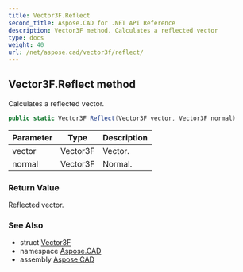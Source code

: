 ```yaml
---
title: Vector3F.Reflect
second_title: Aspose.CAD for .NET API Reference
description: Vector3F method. Calculates a reflected vector
type: docs
weight: 40
url: /net/aspose.cad/vector3f/reflect/
---
```

## Vector3F.Reflect method

Calculates a reflected vector.

```csharp
public static Vector3F Reflect(Vector3F vector, Vector3F normal)
```

| Parameter | Type | Description |
| --- | --- | --- |
| vector | Vector3F | Vector. |
| normal | Vector3F | Normal. |

### Return Value

Reflected vector.

### See Also

* struct [Vector3F](../)
* namespace [Aspose.CAD](../../vector3f/)
* assembly [Aspose.CAD](../../../)


